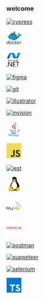 
<h3 align="left">welcome</h3>

<p align="left"> 
  
<a href="https://www.cypress.io" target="_blank" rel="noreferrer">

  <img src="https://raw.githubusercontent.com/simple-icons/simple-icons/6e46ec1fc23b60c8fd0d2f2ff46db82e16dbd75f/icons/cypress.svg" alt="cypress" width="40" height="40"/> </a>
  
  <a href="https://www.docker.com/" target="_blank" rel="noreferrer"> 

 <img src="https://raw.githubusercontent.com/devicons/devicon/master/icons/docker/docker-original-wordmark.svg" alt="docker" width="40" height="40"/> </a> <a href="https://dotnet.microsoft.com/" target="_blank" rel="noreferrer"> 

  <img src="https://raw.githubusercontent.com/devicons/devicon/master/icons/dot-net/dot-net-original-wordmark.svg" alt="dotnet" width="40" height="40"/> </a> 

  <a href="https://www.figma.com/" target="_blank" rel="noreferrer">

   <img src="https://www.vectorlogo.zone/logos/figma/figma-icon.svg" alt="figma" width="40" height="40"/> </a> 
    
  <a href="https://git-scm.com/" target="_blank" rel="noreferrer">

   <img src="https://www.vectorlogo.zone/logos/git-scm/git-scm-icon.svg" alt="git" width="40" height="40"/> </a> 

  <a href="https://www.adobe.com/in/products/illustrator.html" target="_blank" rel="noreferrer">

  <img src="https://www.vectorlogo.zone/logos/adobe_illustrator/adobe_illustrator-icon.svg" alt="illustrator" width="40" height="40"/> </a>

  <a href="https://www.invisionapp.com/" target="_blank" rel="noreferrer"> 

  <img src="https://www.vectorlogo.zone/logos/invisionapp/invisionapp-icon.svg" alt="invision" width="40" height="40"/> </a> 

  <a href="https://www.java.com" target="_blank" rel="noreferrer">

  <img src="https://raw.githubusercontent.com/devicons/devicon/master/icons/java/java-original.svg" alt="java" width="40" height="40"/>

  </a> <a href="https://developer.mozilla.org/en-US/docs/Web/JavaScript" target="_blank" rel="noreferrer">

   <img src="https://raw.githubusercontent.com/devicons/devicon/master/icons/javascript/javascript-original.svg" alt="javascript" width="40" height="40"/> </a> <a href="https://jestjs.io" target="_blank" rel="noreferrer"> 

  <img src="https://www.vectorlogo.zone/logos/jestjsio/jestjsio-icon.svg" alt="jest" width="40" height="40"/> </a> <a href="https://www.linux.org/" target="_blank" rel="noreferrer">

   <img src="https://raw.githubusercontent.com/devicons/devicon/master/icons/linux/linux-original.svg" alt="linux" width="40" height="40"/> </a> <a href="https://www.mysql.com/" target="_blank" rel="noreferrer">

   <img src="https://raw.githubusercontent.com/devicons/devicon/master/icons/mysql/mysql-original-wordmark.svg" alt="mysql" width="40" height="40"/> </a> 

  <a href="https://www.oracle.com/" target="_blank" rel="noreferrer">
    
  <img src="https://raw.githubusercontent.com/devicons/devicon/master/icons/oracle/oracle-original.svg" alt="oracle" width="40" height="40"/> </a>

  <a href="https://postman.com" target="_blank" rel="noreferrer">

<img src="https://www.vectorlogo.zone/logos/getpostman/getpostman-icon.svg" alt="postman" width="40" height="40"/> </a> 

  <a href="https://github.com/puppeteer/puppeteer" target="_blank" rel="noreferrer"> 
    
  <img src="https://www.vectorlogo.zone/logos/pptrdev/pptrdev-official.svg" alt="puppeteer" width="40" height="40"/> </a>

  <a href="https://www.selenium.dev" target="_blank" rel="noreferrer">
    
  <img src="https://raw.githubusercontent.com/detain/svg-logos/780f25886640cef088af994181646db2f6b1a3f8/svg/selenium-logo.svg" alt="selenium" width="40" height="40"/> </a> 

  <a href="https://www.typescriptlang.org/" target="_blank" rel="noreferrer">
    
<img src="https://raw.githubusercontent.com/devicons/devicon/master/icons/typescript/typescript-original.svg" alt="typescript" width="40" height="40"/> </a> </p>
